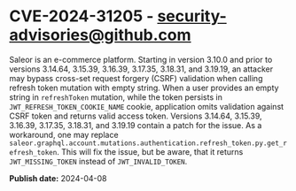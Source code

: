 # CVE-2024-31205 - security-advisories@github.com

Saleor is an e-commerce platform. Starting in version 3.10.0 and prior to versions 3.14.64, 3.15.39, 3.16.39, 3.17.35, 3.18.31, and 3.19.19, an attacker may bypass cross-set request forgery (CSRF) validation when calling refresh token mutation with empty string. When a user provides an empty string in `refreshToken` mutation, while the token persists in `JWT_REFRESH_TOKEN_COOKIE_NAME` cookie, application omits validation against CSRF token and returns valid access token. Versions 3.14.64, 3.15.39, 3.16.39, 3.17.35, 3.18.31, and 3.19.19 contain a patch for the issue. As a workaround, one may replace `saleor.graphql.account.mutations.authentication.refresh_token.py.get_refresh_token`. This will fix the issue, but be aware, that it returns `JWT_MISSING_TOKEN` instead of `JWT_INVALID_TOKEN`.


**Publish date:** 2024-04-08
